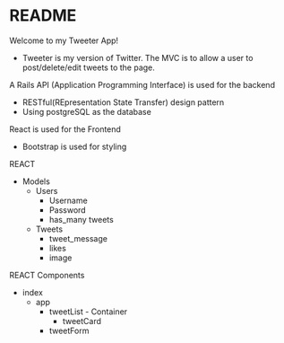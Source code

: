 # README
Welcome to my Tweeter App!
- Tweeter is my version of Twitter. The MVC is to allow a user to post/delete/edit tweets to the page.

A Rails API (Application Programming Interface) is used for the backend
  - RESTful(REpresentation State Transfer) design pattern
  - Using postgreSQL as the database

React is used for the Frontend
  - Bootstrap is used for styling

REACT
- Models
  - Users
    - Username
    - Password
    - has_many tweets
  - Tweets
    - tweet_message
    - likes
    - image
    
REACT
Components

- index
  - app
    - tweetList - Container
      - tweetCard
    - tweetForm